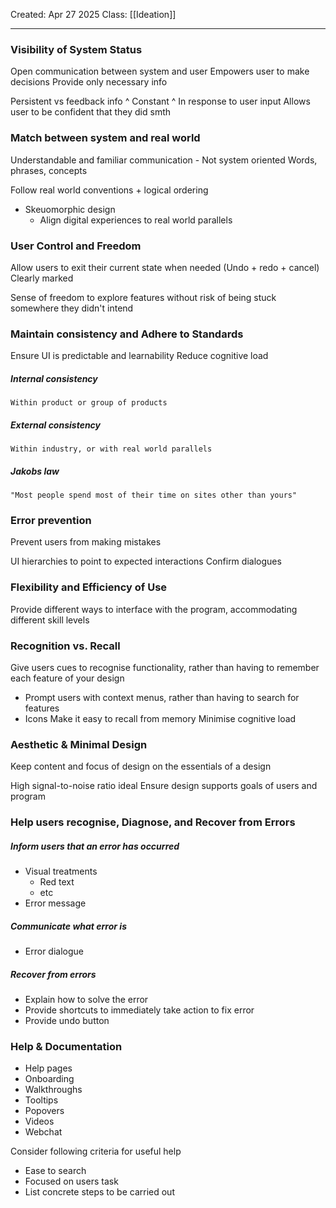 Created: Apr 27 2025
Class: [[Ideation]] 
- - -
### Visibility of System Status
Open communication between system and user
Empowers user to make decisions
Provide only necessary info

Persistent vs feedback info
^ Constant   ^ In response to user input
			 Allows user to be confident that they did smth

### Match between system and real world
Understandable and familiar communication - Not system oriented
	Words, phrases, concepts

Follow real world conventions + logical ordering
- Skeuomorphic design
	- Align digital experiences to real world parallels

### User Control and Freedom
Allow users to exit their current state when needed
(Undo + redo + cancel)
Clearly marked

Sense of freedom to explore features without risk of being stuck somewhere they didn't intend

### Maintain consistency and Adhere to Standards
Ensure UI is predictable and learnability
Reduce cognitive load
##### Internal consistency
	Within product or group of products

##### External consistency
	Within industry, or with real world parallels

##### Jakobs law
	"Most people spend most of their time on sites other than yours"



### Error prevention
Prevent users from making mistakes

UI hierarchies to point to expected interactions
Confirm dialogues

### Flexibility and Efficiency of Use
Provide different ways to interface with the program, accommodating different skill levels

### Recognition vs. Recall

Give users cues to recognise functionality, rather than having to remember each feature of your design
- Prompt users with context menus, rather than having to search for features
- Icons
Make it easy to recall from memory
Minimise cognitive load

### Aesthetic & Minimal Design

Keep content and focus of design on the essentials of a design

High signal-to-noise ratio ideal
Ensure design supports goals of users and program

### Help users recognise, Diagnose, and Recover from Errors

##### Inform users that an error has occurred
- Visual treatments
	- Red text
	- etc
- Error message

##### Communicate what error is
- Error dialogue

##### Recover from errors
- Explain how to solve the error
- Provide shortcuts to immediately take action to fix error
- Provide undo button

### Help & Documentation
- Help pages
- Onboarding
- Walkthroughs
- Tooltips
- Popovers
- Videos
- Webchat

Consider following criteria for useful help
- Ease to search
- Focused on users task
- List concrete steps to be carried out
 